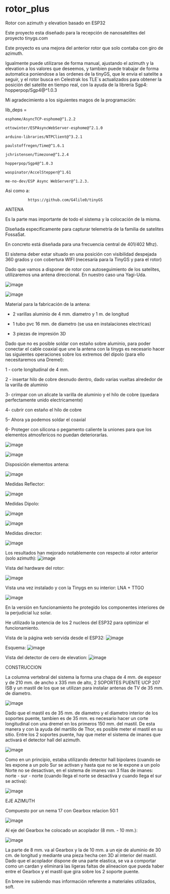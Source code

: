 # rotor_plus
Rotor con azimuth y elevation basado en ESP32 

Este proyecto esta diseñado para la recepción de nanosatelites del proyecto tinygs.com  

Este proyecto es una mejora del anterior rotor que solo contaba con giro de azimuth.

Igualmente puede utilizarse de forma manual, ajustando el azimuth y la elevation a los valores que deseemos, y tambien puede trabajar de forma automatica poniendose a las ordenes de la tinyGS, que le envia el satelite a seguir, y el rotor busca en Celestrak los TLE´s actualizados para obtener la posición del satelite en tiempo real, con la ayuda de la librería Sgp4:  hopperpop/Sgp4@^1.0.3

Mi agradecimiento a los siguientes magos de la programación:

lib_deps = 

	esphome/AsyncTCP-esphome@^1.2.2
	
	ottowinter/ESPAsyncWebServer-esphome@^2.1.0
	
	arduino-libraries/NTPClient@^3.2.1
	
	paulstoffregen/Time@^1.6.1
	
	jchristensen/Timezone@^1.2.4
	
	hopperpop/Sgp4@^1.0.3
	
	waspinator/AccelStepper@^1.61
	
	me-no-dev/ESP Async WebServer@^1.2.3.
	
  
  Asi como a:
  
              https://github.com/G4lile0/tinyGS  
  
ANTENA

Es la parte mas importante de todo el sistema y la colocación de la misma.

Diseñada especificamente para capturar telemetría de la familia de satelites FossaSat.

En concreto está diseñada para una frecuencia central de 401/402 Mhz).

El sistema deber estar situado en una posición con visibilidad despejada 360 grados y con cobertura WIFI (necesaría para la TinyGS y para el rotor)

Dado que vamos a disponer de rotor con autoseguimiento de los satelites, utilizaremos una antena direccional. En nuestro caso una Yagi-Uda.

![image](https://user-images.githubusercontent.com/48222471/185983736-d0efbd2e-206d-40a5-934b-82519f61df22.png)

![image](https://user-images.githubusercontent.com/48222471/185977603-b3e7a397-408d-4257-92c9-11517492e8a6.png)

Material para la fabricación de la antena:

- 2 varillas aluminio de 4 mm. diametro y 1 m. de longitud

- 1 tubo pvc 16 mm. de diametro (se usa en instalaciones electricas)

- 3 piezas de impresión 3D

Dado que no es posible soldar con estaño sobre aluminio, para poder conectar el cable coaxial que une la antena con la tinygs es necesario hacer las siguientes operaciones sobre los extremos del dipolo (para ello necesitaremos una Dremel):

1 - corte longitudinal de 4 mm.

2 - insertar hilo de cobre desnudo dentro, dado varias vueltas alrededor de la varilla de aluminio

3- crimpar con un alicate la varilla de aluminio y el hilo de cobre (quedara perfectamente unido electricamente)

4- cubrir con estaño el hilo de cobre

5- Ahora ya podemos soldar el coaxial

6- Proteger con silicona o pegamento caliente la uniones para que los elementos atmosfericos no puedan deteriorarlas.

![image](https://user-images.githubusercontent.com/48222471/185979307-dac56215-aed4-45f2-b8ae-2dd314cbcd0b.png)

![image](https://user-images.githubusercontent.com/48222471/185980989-77397cb9-303e-4a73-8eab-b3fcb06c6532.png)

Disposición elementos antena:

![image](https://user-images.githubusercontent.com/48222471/185982072-12188788-cfc3-4abd-a865-5b477c18bafe.png)

Medidas Reflector:

![image](https://user-images.githubusercontent.com/48222471/185982310-df78e4de-eb9a-4be3-8283-060819106e71.png)

Medidas Dipolo:

![image](https://user-images.githubusercontent.com/48222471/185982504-a7aa444d-312b-4617-9848-759d65ced827.png)

![image](https://user-images.githubusercontent.com/48222471/185982579-1c430b51-aa65-458e-89e7-031b1f2fa99e.png)

Medidas director:

![image](https://user-images.githubusercontent.com/48222471/185982764-51c40126-1148-49e7-bf62-8625f228ce32.png)

Los resultados han mejorado notablemente con respecto al rotor anterior (solo azimuth):
![image](https://user-images.githubusercontent.com/48222471/180614173-b6e6713a-deb8-4f4f-9173-88964b037b58.png)

Vista del hardware del rotor:

![image](https://user-images.githubusercontent.com/48222471/180614595-1c1f45ef-7f25-4ad3-9da9-7140ff463c83.png)

Vista una vez instalado y con la Tinygs en su interior:  LNA + TTGO

![image](https://user-images.githubusercontent.com/48222471/180614744-c5e2242c-3ab8-4e87-be8f-4dc12a05e20e.png)

En la versión en funcionamiento he protegido los componentes interiores de la perjudicial luz solar.

He utilizado la potencia de los 2 nucleos del ESP32 para optimizar el funcionamiento.

Vista de la página web servida desde el ESP32:
![image](https://user-images.githubusercontent.com/48222471/180615329-6ca98c3f-5c46-4797-aa4f-1cd8161137aa.png)

Esquema:
![image](https://user-images.githubusercontent.com/48222471/180657120-4b9f4182-c0c6-4d5d-bc0d-1f658a040fc2.png)

Vista del detector de cero de elevation:
![image](https://user-images.githubusercontent.com/48222471/180657142-6ab82634-b866-4d89-85f9-b60fd9836910.png)

CONSTRUCCION

La columna vertebral del sistema la forma una chapa de 4 mm. de espesor y de 210 mm. de ancho x 335 mm de alto, 2 SOPORTES PUENTE UCP 207 ISB y un mastil de los que se utilizan para instalar antenas de TV de 35 mm. de diametro.

![image](https://user-images.githubusercontent.com/48222471/184387880-ce34af6a-313a-44b5-a5bb-c44805ffdab8.png)

Dado que el mastil es de 35 mm. de diametro y el diametro interior de los soportes puente, tambien es de 35 mm. es necesario hacer un corte longitudinal con una dremel en los primeros 150 mm. del mastil. De esta manera y con la ayuda del martillo de Thor, es posible meter el mastil en su sitio.
Entre los 2 soportes puente, hay que meter el sistema de imanes que activará el detector hall del azimuth.

![image](https://user-images.githubusercontent.com/48222471/184388746-12f8c61a-37ae-46ea-bbf2-d1885753e1c6.png)

Como en un principio, estaba utilizando detector hall bipolares (cuando se les expone a un polo Sur se activan y hasta que no se le expone a un polo Norte no se desactivan, en el sistema de imanes van 3 filas de imanes:  norte - sur  - norte (cuando llega el norte se desactiva y cuando llega el sur se activa):

![image](https://user-images.githubusercontent.com/48222471/184389039-ed0e3010-747f-4081-a10d-db2c2ae1073b.png)

EJE AZIMUTH

Compuesto por un nema 17 con Gearbox  relacion 50:1

![image](https://user-images.githubusercontent.com/48222471/184946869-ffdb750c-8a7a-4a3b-9e8b-889a0e291979.png)

Al eje del Gearbox he colocado un acoplador (8 mm.  - 10 mm.):

![image](https://user-images.githubusercontent.com/48222471/184947100-25fa2059-077a-4ea2-84b7-06cd7b0832cc.png)

La parte de 8 mm. va al Gearbox y la de 10 mm. a un eje de aluminio de 30 cm. de longitud y mediante una pieza hecha cen 3D al interior del mastil.
Dado que el acoplador dispone de una parte elastica, se va a comportar como un cardan y eliminará las ligeras faltas de alineacion que pueda haber entre el Gearbox y el mastil que gira sobre los 2 soporte puente.





En breve ire subiendo mas información referente a materiales utilizados, soft.



